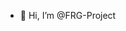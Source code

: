 - 👋 Hi, I’m @FRG-Project 

<!---
FRG-Project/FRG-Project is a ✨ special ✨ repository because its `README.md` (this file) appears on your GitHub profile.
You can click the Preview link to take a look at your changes.
--->
